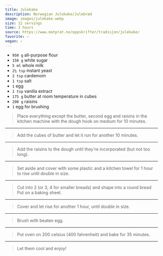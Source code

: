 ```yaml
---
title: Julekake
description: Norwegian Julekake/Julebrød
image: images/julekake.webp
size: 12 servings
time: 3 hours
source: https://www.matprat.no/oppskrifter/tradisjon/julekake/
favorite: ✓
vegan: ✓
---
```


* `950 g` all-purpose flour
* `150 g` white sugar
* `5 ml` whole milk
* `2¼ tsp` instant yeast
* `2 tsp` cardemom
* `1 tsp` salt
* `1` egg
* `1 tsp` vanilla extract
* `175 g` butter at room temperature in cubes
* `200 g` raisins
* `1` egg for brushing

> Place everything except the butter, second egg and raisins in the kitchen machine with the dough hook on medium for 10 minutes. 

---

> Add the cubes of butter and let it run for another 10 minutes.

---

> Add the raisins to the dough until they're incorporated (but not too long).

---

> Set aside and cover with some plastic and a kitchen towel for 1 hour to rise until double in size.

---

> Cut into 2 (or 3, 4 for smaller breads) and shape into a round bread Put on a baking sheet.

---

> Cover and let rise for another 1 hour, until double in size.

---

> Brush with beaten egg.

---

> Put oven on 200 celsius (400 fahrenheit) and bake for 35 minutes.

---

> Let them cool and enjoy!